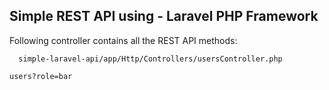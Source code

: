 ## Simple REST API using - Laravel PHP Framework

Following controller contains all the REST API methods:

      simple-laravel-api/app/Http/Controllers/usersController.php
    



``users?role=bar``
